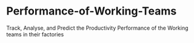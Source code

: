 # Performance-of-Working-Teams
Track, Analyse, and Predict the Productivity Performance of the Working teams in their factories 
